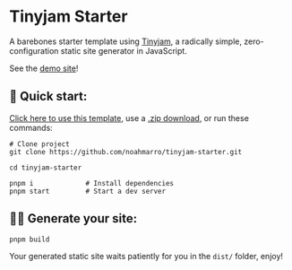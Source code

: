# Tinyjam Starter

A barebones starter template using [Tinyjam](https://github.com/mourner/tinyjam), a radically simple, zero-configuration static site generator in JavaScript.

See the [demo site](https://tinyjam-starter.netlify.app/)!

## 🚀 Quick start:

[Click here to use this template](https://github.com/noahmarro/tinyjam-starter/generate), use a [.zip download](https://github.com/noahmarro/tinyjam-starter/archive/main.zip), or run these commands:

```
# Clone project
git clone https://github.com/noahmarro/tinyjam-starter.git

cd tinyjam-starter

pnpm i             # Install dependencies
pnpm start         # Start a dev server
```

## 👨‍🔧 Generate your site:

```
pnpm build
```

Your generated static site waits patiently for you in the `dist/` folder, enjoy!
